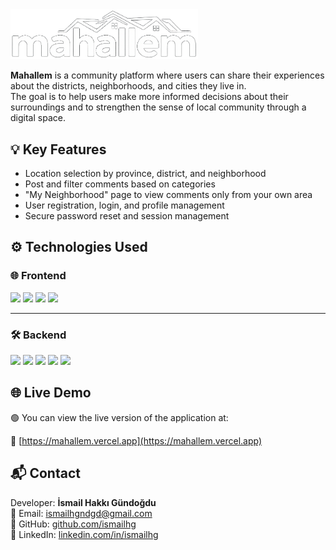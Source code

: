 <img src="frontend/src/components/mahallelogo.png" alt="Mahallem Logo" width="300" />

**Mahallem** is a community platform where users can share their experiences about the districts, neighborhoods, and cities they live in.  
The goal is to help users make more informed decisions about their surroundings and to strengthen the sense of local community through a digital space.

## 💡 Key Features

- Location selection by province, district, and neighborhood
- Post and filter comments based on categories
- "My Neighborhood" page to view comments only from your own area
- User registration, login, and profile management
- Secure password reset and session management

## ⚙️ Technologies Used

### 🌐 Frontend

<p align="left">
  <img src="https://img.shields.io/badge/React-20232A?style=for-the-badge&logo=react&logoColor=61DAFB" />
  <img src="https://img.shields.io/badge/Bootstrap-5B0AE5?style=for-the-badge&logo=bootstrap&logoColor=white" />
  <img src="https://img.shields.io/badge/Axios-5A29E4?style=for-the-badge&logo=axios&logoColor=white" />
  <img src="https://img.shields.io/badge/React_Router-CA4245?style=for-the-badge&logo=react-router&logoColor=white" />
</p>

---

### 🛠 Backend

<p align="left">
  <img src="https://img.shields.io/badge/Node.js-339933?style=for-the-badge&logo=nodedotjs&logoColor=white" />
  <img src="https://img.shields.io/badge/Express.js-000000?style=for-the-badge&logo=express&logoColor=white" />
  <img src="https://img.shields.io/badge/MySQL-005C84?style=for-the-badge&logo=mysql&logoColor=white" />
  <img src="https://img.shields.io/badge/JWT-000000?style=for-the-badge&logo=jsonwebtokens&logoColor=white" />
  <img src="https://img.shields.io/badge/Bcrypt-3A3A3A?style=for-the-badge&logo=key&logoColor=white" />
</p>


## 🌐 Live Demo

🟢 You can view the live version of the application at:

🔗 [https://mahallem.vercel.app](https://mahallem.vercel.app)

## 📬 Contact

Developer: **İsmail Hakkı Gündoğdu**  
📧 Email: ismailhgndgd@gmail.com  
💼 GitHub: [github.com/ismailhg](https://github.com/ismailhg)  
🔗 LinkedIn: [linkedin.com/in/ismailhg](https://linkedin.com/in/ismailhg)


